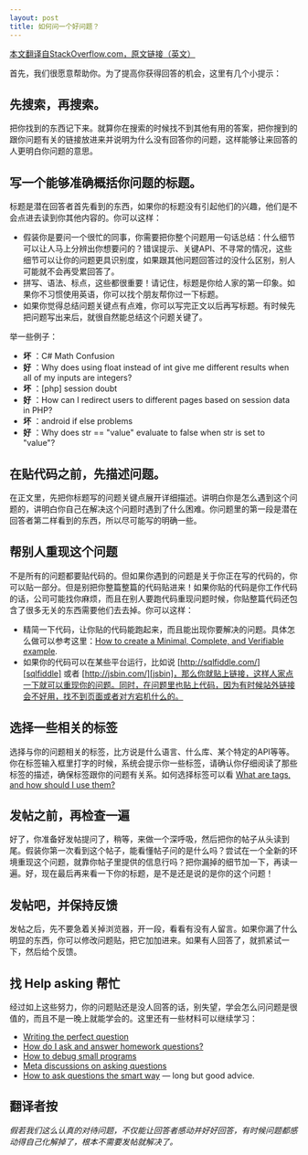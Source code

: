 ```yaml
---
layout: post
title: 如何问一个好问题？
---
```

[本文翻译自StackOverflow.com，原文链接（英文）][1]

首先，我们很愿意帮助你。为了提高你获得回答的机会，这里有几个小提示：

## 先搜索，再搜索。

把你找到的东西记下来。就算你在搜索的时候找不到其他有用的答案，把你搜到的跟你问题有关的链接放进来并说明为什么没有回答你的问题，这样能够让来回答的人更明白你问题的意思。

## 写一个能够准确概括你问题的**标题**。

标题是潜在回答者首先看到的东西，如果你的标题没有引起他们的兴趣，他们是不会点进去读到你其他内容的。你可以这样：

* 假装你是要问一个很忙的同事，你需要把你整个问题用一句话总结：什么细节可以让人马上分辨出你想要问的？错误提示、关键API、不寻常的情况，这些细节可以让你的问题更具识别度，如果跟其他问题回答过的没什么区别，别人可能就不会再受累回答了。
* 拼写、语法、标点，这些都很重要！请记住，标题是你给人家的第一印象。如果你不习惯使用英语，你可以找个朋友帮你过一下标题。
* 如果你觉得总结问题关键点有点难，你可以写完正文以后再写标题。有时候先把问题写出来后，就很自然能总结这个问题关键了。

举一些例子：
* **坏** ：C# Math Confusion
* **好** ：Why does using float instead of int give me different results when all of my inputs are integers?
* **坏** ：[php] session doubt
* **好** ：How can I redirect users to different pages based on session data in PHP?
* **坏** ：android if else problems
* **好** ：Why does str == "value" evaluate to false when str is set to "value"?

## 在贴代码之前，先描述问题。

在正文里，先把你标题写的问题关键点展开详细描述。讲明白你是怎么遇到这个问题的，讲明白你自己在解决这个问题时遇到了什么困难。你问题里的第一段是潜在回答者第二样看到的东西，所以尽可能写的明确一些。

## 帮别人重现这个问题

不是所有的问题都要贴代码的。但如果你遇到的问题是关于你正在写的代码的，你可以贴一部分。但是别把你整篇整篇的代码贴进来！如果你贴的代码是你工作代码的话，公司可能找你麻烦，而且在别人要跑代码重现问题时候，你贴整篇代码还包含了很多无关的东西需要他们去去掉。你可以这样：

* 精简一下代码，让你贴的代码能跑起来，而且能出现你要解决的问题。具体怎么做可以参考这里：[How to create a Minimal, Complete, and Verifiable example][2].
* 如果你的代码可以在某些平台运行，比如说 [http://sqlfiddle.com/][sqlfiddle] 或者 [http://jsbin.com/][jsbin]，那么你就贴上链接，这样人家点一下就可以重现你的问题。同时，在问题里也贴上代码，因为有时候站外链接会不好用，找不到页面或者对方宕机什么的。

## 选择一些相关的标签

选择与你的问题相关的标签，比方说是什么语言、什么库、某个特定的API等等。你在标签输入框里打字的时候，系统会提示你一些标签，请确认你仔细阅读了那些标签的描述，确保标签跟你的问题有关系。如何选择标签可以看 [What are tags, and how should I use them?][3]

## 发帖之前，再检查一遍

好了，你准备好发帖提问了，稍等，来做一个深呼吸，然后把你的帖子从头读到尾。假装你第一次看到这个帖子，能看懂帖子问的是什么吗？尝试在一个全新的环境重现这个问题，就靠你帖子里提供的信息行吗？把你漏掉的细节加一下，再读一遍。好，现在最后再来看一下你的标题，是不是还是说的是你的这个问题！

## 发帖吧，并保持反馈

发帖之后，先不要急着关掉浏览器，开一段，看看有没有人留言。如果你漏了什么明显的东西，你可以修改问题贴，把它加加进来。如果有人回答了，就抓紧试一下，然后给个反馈。

## 找 Help asking 帮忙

经过如上这些努力，你的问题贴还是没人回答的话，别失望，学会怎么问问题是很值的，而且不是一晚上就能学会的。这里还有一些材料可以继续学习：
* [Writing the perfect question][4]
* [How do I ask and answer homework questions?][5]
* [How to debug small programs][6]
* [Meta discussions on asking questions][7]
* [How to ask questions the smart way][8] — long but good advice.


## 翻译者按
*假若我们这么认真的对待问题，不仅能让回答者感动并好好回答，有时候问题都感动得自己化解掉了，根本不需要发帖就解决了。*



[1]: http://stackoverflow.com/help/how-to-ask
[2]: http://stackoverflow.com/help/mcve
[3]: http://stackoverflow.com/help/tagging
[4]: http://codeblog.jonskeet.uk/2010/08/29/writing-the-perfect-question/
[5]: http://meta.stackexchange.com/questions/10811/how-do-i-ask-and-answer-homework-questions
[6]: http://ericlippert.com/2014/03/05/how-to-debug-small-programs/
[7]: http://meta.stackexchange.com/questions/tagged/asking-questions
[8]: http://www.catb.org/~esr/faqs/smart-questions.html
[sqlfiddle]: http://sqlfiddle.com/
[jsbin]: http://jsbin.com/

